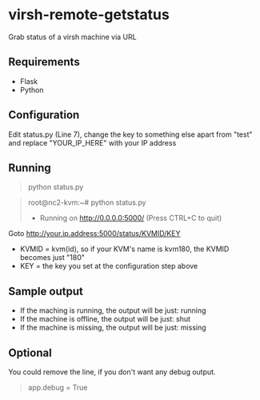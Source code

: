 # virsh-remote-getstatus
Grab status of a virsh machine via URL

## Requirements
* Flask
* Python

## Configuration
Edit status.py (Line 7), change the key to something else apart from "test" and replace "YOUR_IP_HERE" with your IP address

## Running
> python status.py

> root@nc2-kvm:~# python status.py
> * Running on http://0.0.0.0:5000/ (Press CTRL+C to quit)
 
 Goto http://your.ip.address:5000/status/KVMID/KEY
 
 * KVMID = kvm(id), so if your KVM's name is kvm180, the KVMID becomes just "180"
 * KEY = the key you set at the configuration step above
 
## Sample output

* If the maching is running, the output will be just: running
* If the machine is offline, the output will be just: shut
* If the machine is missing, the output will be just: missing

## Optional

You could remove the line, if you don't want any debug output.
> app.debug = True
